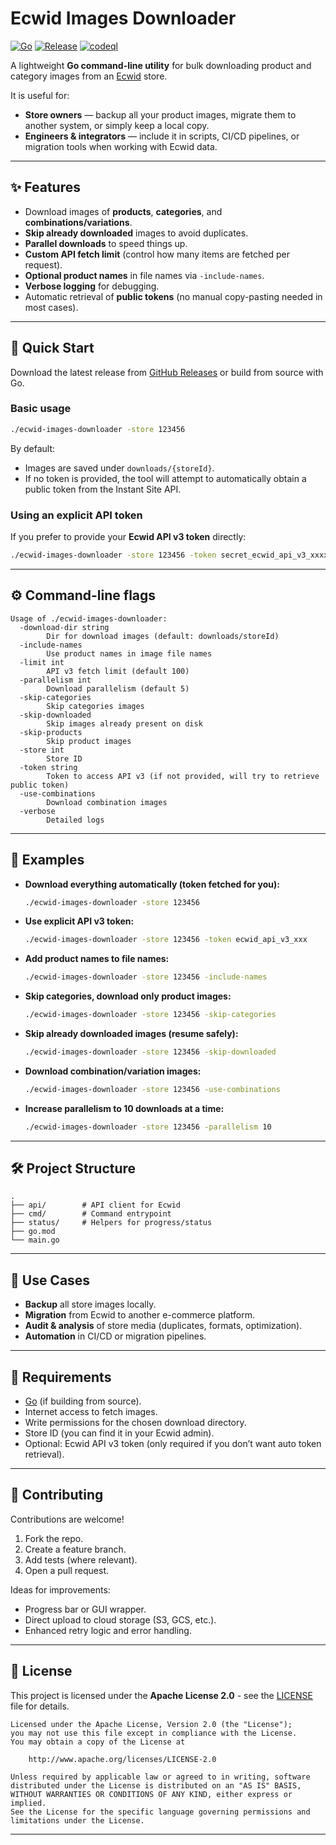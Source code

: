 # Ecwid Images Downloader

[![Go](https://img.shields.io/badge/lang-Go-blue.svg)](https://go.dev/)
[![Release](https://img.shields.io/github/v/release/turchenkoalex/ecwid-images-downloader)](https://github.com/turchenkoalex/ecwid-images-downloader/releases)
[![codeql](https://github.com/turchenkoalex/ecwid-images-downloader/actions/workflows/codeql.yml/badge.svg)](https://github.com/turchenkoalex/ecwid-images-downloader/actions/workflows/codeql.yml)

A lightweight **Go command-line utility** for bulk downloading product and category images from an [Ecwid](https://www.ecwid.com/) store.  

It is useful for:

- **Store owners** — backup all your product images, migrate them to another system, or simply keep a local copy.  
- **Engineers & integrators** — include it in scripts, CI/CD pipelines, or migration tools when working with Ecwid data.  

---

## ✨ Features

- Download images of **products**, **categories**, and **combinations/variations**.  
- **Skip already downloaded** images to avoid duplicates.  
- **Parallel downloads** to speed things up.  
- **Custom API fetch limit** (control how many items are fetched per request).  
- **Optional product names** in file names via `-include-names`.  
- **Verbose logging** for debugging.  
- Automatic retrieval of **public tokens** (no manual copy-pasting needed in most cases).  

---

## 🚀 Quick Start

Download the latest release from [GitHub Releases](https://github.com/turchenkoalex/ecwid-images-downloader/releases) or build from source with Go.

### Basic usage

```bash
./ecwid-images-downloader -store 123456
```

By default:

- Images are saved under `downloads/{storeId}`.  
- If no token is provided, the tool will attempt to automatically obtain a public token from the Instant Site API.  

### Using an explicit API token

If you prefer to provide your **Ecwid API v3 token** directly:

```bash
./ecwid-images-downloader -store 123456 -token secret_ecwid_api_v3_xxxxxxxxx
```

---

## ⚙️ Command-line flags

```
Usage of ./ecwid-images-downloader:
  -download-dir string
    	Dir for download images (default: downloads/storeId)
  -include-names
    	Use product names in image file names
  -limit int
    	API v3 fetch limit (default 100)
  -parallelism int
    	Download parallelism (default 5)
  -skip-categories
    	Skip categories images
  -skip-downloaded
    	Skip images already present on disk
  -skip-products
    	Skip product images
  -store int
    	Store ID
  -token string
    	Token to access API v3 (if not provided, will try to retrieve public token)
  -use-combinations
    	Download combination images
  -verbose
    	Detailed logs
```

---

## 📂 Examples

- **Download everything automatically (token fetched for you):**
  ```bash
  ./ecwid-images-downloader -store 123456
  ```

- **Use explicit API v3 token:**
  ```bash
  ./ecwid-images-downloader -store 123456 -token ecwid_api_v3_xxx
  ```

- **Add product names to file names:**
  ```bash
  ./ecwid-images-downloader -store 123456 -include-names
  ```

- **Skip categories, download only product images:**
  ```bash
  ./ecwid-images-downloader -store 123456 -skip-categories
  ```

- **Skip already downloaded images (resume safely):**
  ```bash
  ./ecwid-images-downloader -store 123456 -skip-downloaded
  ```

- **Download combination/variation images:**
  ```bash
  ./ecwid-images-downloader -store 123456 -use-combinations
  ```

- **Increase parallelism to 10 downloads at a time:**
  ```bash
  ./ecwid-images-downloader -store 123456 -parallelism 10
  ```

---

## 🛠 Project Structure

```
.
├── api/        # API client for Ecwid
├── cmd/        # Command entrypoint
├── status/     # Helpers for progress/status
├── go.mod
└── main.go
```

---

## 📌 Use Cases

- **Backup** all store images locally.  
- **Migration** from Ecwid to another e-commerce platform.  
- **Audit & analysis** of store media (duplicates, formats, optimization).  
- **Automation** in CI/CD or migration pipelines.  

---

## 🔑 Requirements

- [Go](https://go.dev/) (if building from source).  
- Internet access to fetch images.  
- Write permissions for the chosen download directory.  
- Store ID (you can find it in your Ecwid admin).  
- Optional: Ecwid API v3 token (only required if you don’t want auto token retrieval).  

---

## 🤝 Contributing

Contributions are welcome!  

1. Fork the repo.  
2. Create a feature branch.  
3. Add tests (where relevant).  
4. Open a pull request.  

Ideas for improvements:

- Progress bar or GUI wrapper.  
- Direct upload to cloud storage (S3, GCS, etc.).  
- Enhanced retry logic and error handling.  

---

## 📄 License

This project is licensed under the **Apache License 2.0** - see the [LICENSE](LICENSE) file for details.

```
Licensed under the Apache License, Version 2.0 (the "License");
you may not use this file except in compliance with the License.
You may obtain a copy of the License at

    http://www.apache.org/licenses/LICENSE-2.0

Unless required by applicable law or agreed to in writing, software
distributed under the License is distributed on an "AS IS" BASIS,
WITHOUT WARRANTIES OR CONDITIONS OF ANY KIND, either express or implied.
See the License for the specific language governing permissions and
limitations under the License.
```

---

